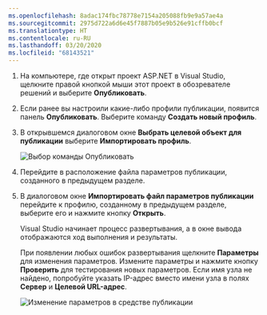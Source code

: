 ```yaml
---
ms.openlocfilehash: 8adac174fbc78778e7154a205088fb9e9a57ae4a
ms.sourcegitcommit: 2975d722a6d6e45f7887b05e9b526e91cffb0bcf
ms.translationtype: HT
ms.contentlocale: ru-RU
ms.lasthandoff: 03/20/2020
ms.locfileid: "68143521"
---
```


1. На компьютере, где открыт проект ASP.NET в Visual Studio, щелкните правой кнопкой мыши этот проект в обозревателе решений и выберите **Опубликовать**.

1. Если ранее вы настроили какие-либо профили публикации, появится панель **Опубликовать**. Выберите команду **Создать новый профиль**.

1. В открывшемся диалоговом окне **Выбрать целевой объект для публикации** выберите **Импортировать профиль**.

    ![Выбор команды Опубликовать](../../deployment/media/tutorial-publish-tool-import-profile.png)

1. Перейдите в расположение файла параметров публикации, созданного в предыдущем разделе.

1. В диалоговом окне **Импортировать файл параметров публикации** перейдите к профилю, созданному в предыдущем разделе, выберите его и нажмите кнопку **Открыть**.

    Visual Studio начинает процесс развертывания, а в окне вывода отображаются ход выполнения и результаты.

    При появлении любых ошибок развертывания щелкните **Параметры** для изменения параметров. Измените параметры и нажмите кнопку **Проверить** для тестирования новых параметров. Если имя узла не найдено, попробуйте указать IP-адрес вместо имени узла в полях **Сервер** и **Целевой URL-адрес**.

    ![Изменение параметров в средстве публикации](../../deployment/media/tutorial-configure-publish-settings-in-tool.png)
